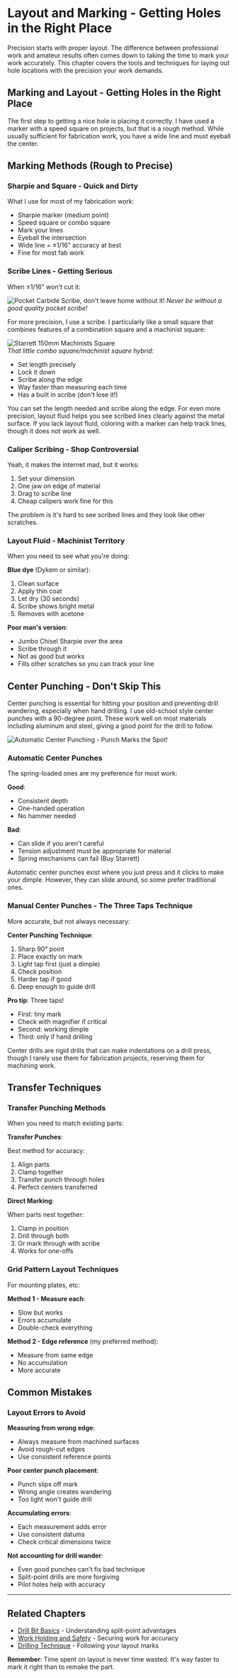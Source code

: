 # Layout and Marking - Getting Holes in the Right Place

Precision starts with proper layout. The difference between professional work
and amateur results often comes down to taking the time to mark your work
accurately. This chapter covers the tools and techniques for laying out hole
locations with the precision your work demands.

## Marking and Layout - Getting Holes in the Right Place

The first step to getting a nice hole is placing it correctly. I have used
a marker with a speed square on projects, but that is a rough method. While
usually sufficient for fabrication work, you have a wide line and must
eyeball the center.

## Marking Methods (Rough to Precise)

### Sharpie and Square - Quick and Dirty

What I use for most of my fabrication work:
- Sharpie marker (medium point)
- Speed square or combo square
- Mark your lines
- Eyeball the intersection
- Wide line = ±1/16" accuracy at best
- Fine for most fab work

### Scribe Lines - Getting Serious

When ±1/16" won't cut it:

![Pocket Carbide Scribe, don't leave home without it!](./images/70AX_pocket_scribe.png)
_Never be without a good quality pocket scribe!_

For more precision, I use a scribe. I particularly like a small square that
combines features of a combination square and a machinist square:

![Starrett 150mm Machinists Square](./images/machinists_square.png)  
_That little combo square/machinist square hybrid:_

- Set length precisely
- Lock it down
- Scribe along the edge
- Way faster than measuring each time
- Has a built in scribe (don't lose it!)

You can set the length needed and scribe along the edge. For even more precision, 
layout fluid helps you see scribed lines clearly against the metal surface. If you
lack layout fluid, coloring with a marker can help track lines, though it
does not work as well.

### Caliper Scribing - Shop Controversial

Yeah, it makes the internet mad, but it works:
1. Set your dimension
2. One jaw on edge of material
3. Drag to scribe line
4. Cheap calipers work fine for this

The problem is it's hard to see scribed lines and they look like other scratches.

### Layout Fluid - Machinist Territory

When you need to see what you're doing:

**Blue dye** (Dykem or similar):
1. Clean surface
2. Apply thin coat
3. Let dry (30 seconds)
4. Scribe shows bright metal
5. Removes with acetone

**Poor man's version**:
- Jumbo Chisel Sharpie over the area
- Scribe through it
- Not as good but works
- Fills other scratches so you can track your line

## Center Punching - Don't Skip This

Center punching is essential for hitting your position and preventing drill
wandering, especially when hand drilling. I use old-school style center
punches with a 90-degree point. These work well on most materials including
aluminum and steel, giving a good point for the drill to follow.

![Automatic Center Punching - Punch Marks the Spot!](./images/automatic_center_punch.jpg)

### Automatic Center Punches

The spring-loaded ones are my preference for most work:

**Good**:
- Consistent depth
- One-handed operation
- No hammer needed

**Bad**:
- Can slide if you aren't careful
- Tension adjustment must be appropriate for material
- Spring mechanisms can fail (Buy Starrett)

Automatic center punches exist where you just press and it clicks to make
your dimple. However, they can slide around, so some prefer traditional ones.

### Manual Center Punches - The Three Taps Technique

More accurate, but not always necessary:

**Center Punching Technique**:
1. Sharp 90° point
2. Place exactly on mark
3. Light tap first (just a dimple)
4. Check position
5. Harder tap if good
6. Deep enough to guide drill

**Pro tip**: Three taps!
- First: tiny mark
- Check with magnifier if critical
- Second: working dimple
- Third: only if hand drilling

Center drills are rigid drills that can make indentations on a drill
press, though I rarely use them for fabrication projects, reserving them for
machining work.

## Transfer Techniques

### Transfer Punching Methods

When you need to match existing parts:

**Transfer Punches**:

Best method for accuracy:
1. Align parts
2. Clamp together
3. Transfer punch through holes
4. Perfect centers transferred

**Direct Marking**:

When parts nest together:
1. Clamp in position
2. Drill through both
3. Or mark through with scribe
4. Works for one-offs

### Grid Pattern Layout Techniques

For mounting plates, etc:

**Method 1 - Measure each**:
- Slow but works
- Errors accumulate
- Double-check everything

**Method 2 - Edge reference** (my preferred method):
- Measure from same edge
- No accumulation
- More accurate

## Common Mistakes

### Layout Errors to Avoid

**Measuring from wrong edge**:
- Always measure from machined surfaces
- Avoid rough-cut edges
- Use consistent reference points

**Poor center punch placement**:
- Punch slips off mark
- Wrong angle creates wandering
- Too light won't guide drill

**Accumulating errors**:
- Each measurement adds error
- Use consistent datums
- Check critical dimensions twice

**Not accounting for drill wander**:
- Even good punches can't fix bad technique
- Split-point drills are more forgiving
- Pilot holes help with accuracy

---

## Related Chapters

- [Drill Bit Basics](drill_bit_basics.md) - Understanding split-point advantages
- [Work Holding and Safety](work_holding_safety.md) - Securing work for accuracy
- [Drilling Technique](drilling_technique.md) - Following your layout marks

**Remember**: Time spent on layout is never time wasted. It's way faster to mark 
it right than to remake the part.